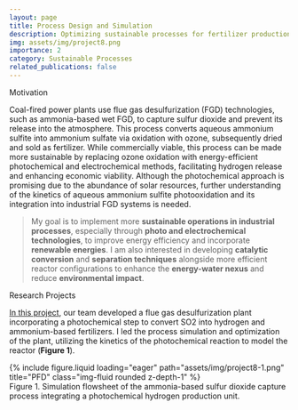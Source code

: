 ```yaml
---
layout: page
title: Process Design and Simulation
description: Optimizing sustainable processes for fertilizer production 
img: assets/img/project8.png
importance: 2
category: Sustainable Processes
related_publications: false
---
```


<p class="font-weight-bold">Motivation</p>

Coal-fired power plants use flue gas desulfurization (FGD) technologies, such as ammonia-based wet FGD, to capture sulfur dioxide and prevent its release into the atmosphere. This process converts aqueous ammonium sulfite into ammonium sulfate via oxidation with ozone, subsequently dried and sold as fertilizer. While commercially viable, this process can be made more sustainable by replacing ozone oxidation with energy-efficient photochemical and electrochemical methods, facilitating hydrogen release and enhancing economic viability. Although the photochemical approach is promising due to the abundance of solar resources, further understanding of the kinetics of aqueous ammonium sulfite photooxidation and its integration into industrial FGD systems is needed.

> My goal is to implement more <strong>sustainable operations in industrial processes</strong>, especially through <strong>photo and electrochemical technologies</strong>,
> to improve energy efficiency and incorporate <strong>renewable energies</strong>.
> I am also interested in developing <strong>catalytic conversion</strong> and <strong>separation techniques</strong> alongside more efficient reactor configurations to enhance the <strong>energy-water nexus</strong> and reduce <strong>environmental impact</strong>.  

<p class="font-weight-bold">Research Projects</p>

[In this project](https://doi.org/10.1016/j.cej.2021.133072), our team developed a flue gas desulfurization plant incorporating a photochemical step to convert SO2 into hydrogen and ammonium-based fertilizers. I led the process simulation and optimization of the plant, utilizing the kinetics of the photochemical reaction to model the reactor (<strong>Figure 1</strong>). 

<div class="row">
    <div class="col-sm mt-3 mt-md-0">
        {% include figure.liquid loading="eager" path="assets/img/project8-1.png" title="PFD" class="img-fluid rounded z-depth-1" %}
    </div>
</div>
<div class="caption">
    Figure 1. Simulation flowsheet of the ammonia-based sulfur dioxide capture process integrating a photochemical hydrogen production unit.
</div>
